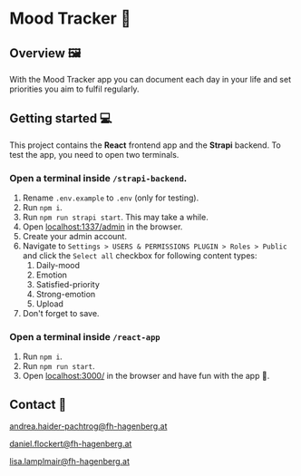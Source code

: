 # Mood Tracker 🙂

## Overview 🖼️

With the Mood Tracker app you can document each day in your life and set priorities you aim to fulfil regularly.

## Getting started 💻

This project contains the **React** frontend app and the **Strapi** backend. To test the app, you need to open two terminals.

### Open a terminal inside `/strapi-backend`.

1. Rename `.env.example` to `.env` (only for testing).
1. Run `npm i`.
1. Run `npm run strapi start`. This may take a while.
1. Open [localhost:1337/admin](http://localhost:1337/admin) in the browser.
1. Create your admin account.
1. Navigate to `Settings > USERS & PERMISSIONS PLUGIN > Roles > Public` and click the `Select all` checkbox for following content types:
    1. Daily-mood
    1. Emotion
    1. Satisfied-priority
    1. Strong-emotion
    1. Upload
1. Don't forget to save.

### Open a terminal inside `/react-app`

1. Run `npm i`.
1. Run `npm run start`.
1. Open [localhost:3000/](http://localhost:3000/) in the browser and have fun with the app 🫡.

## Contact 📨

[andrea.haider-pachtrog@fh-hagenberg.at](mailto:andrea.haider-pachtrog@fh-hagenberg.at)

[daniel.flockert@fh-hagenberg.at](mailto:daniel.flockert@fh-hagenberg.at)

[lisa.lamplmair@fh-hagenberg.at](mailto:lisa.lamplmair@fh-hagenberg.at)

